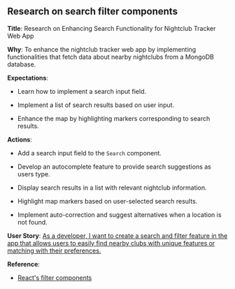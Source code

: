 ## Research on search filter components

**Title**: Research on Enhancing Search Functionality for Nightclub Tracker Web App

**Why**: To enhance the nightclub tracker web app by implementing functionalities that fetch data about nearby nightclubs from a MongoDB database.

**Expectations**:

* Learn how to implement a search input field.

* Implement a list of search results based on user input.

* Enhance the map by highlighting markers corresponding to search results.


**Actions**:

* Add a search input field to the `Search` component.

* Develop an autocomplete feature to provide search suggestions as users type.

* Display search results in a list with relevant nightclub information.

* Highlight map markers based on user-selected search results.

* Implement auto-correction and suggest alternatives when a location is not found.


**User Story**: [As a developer, I want to create a search and filter feature in the app that allows users to easily find nearby clubs with unique features or matching with their preferences.](https://cs3398f23romulans1.atlassian.net/jira/software/projects/SCRUM/boards/1/backlog?epics=visible&selectedIssue=SCRUM-18)

**Reference**: 

* [React's filter components](https://www.freecodecamp.org/news/how-to-make-a-filter-component-in-react/)

